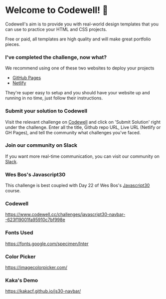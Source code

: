 
# Welcome to Codewell! 👋

Codewell's aim is to provide you with real-world design templates that you can use to practice your HTML and CSS projects. 

Free or paid, all templates are high quality and will make great portfolio pieces.

### I've completed the challenge, now what?

We recommend using one of these two websites to deploy your projects

- [GitHub Pages](https://pages.github.com/)
- [Netlify](https://www.netlify.com/)

They're super easy to setup and you should have your website up and running in no time, just follow their instructions.


### Submit your solution to Codewell

Visit the relevant challenge on [Codewell](https://codewell.cc) and click on 'Submit Solution' right under the challenge.
Enter all the title, Github repo URL, Live URL (Netlify or GH Pages), and tell the community what challenges you've faced.

### Join our community on Slack

If you want more real-time communication, you can visit our community on [Slack](https://join.slack.com/t/codewell-hq/shared_invite/zt-ni8c9g8h-gNYWrmqQ3Uh37dcLg9~LMQ). 

### Wes Bos's Javascript30

This challenge is best coupled with Day 22 of Wes Bos's [Javascript30](https://javascript30.com) course. 

### Codewell
https://www.codewell.cc/challenges/javascript30-navbar--623f19001fa95910c7bf998e
### Fonts Used

https://fonts.google.com/specimen/Inter


### Color Picker
https://imagecolorpicker.com/


### Kaka's Demo
https://kakacf.github.io/js30-navbar/